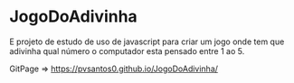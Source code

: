 # JogoDoAdivinha
E projeto de estudo de uso de javascript para criar um jogo onde tem que adivinha qual número o computador esta pensado entre 1 ao 5.

GitPage => https://pvsantos0.github.io/JogoDoAdivinha/

